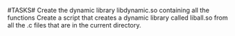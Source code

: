 #TASKS#
Create the dynamic library libdynamic.so containing all the functions
Create a script that creates a dynamic library called liball.so from all the .c files that are in the current directory. 
